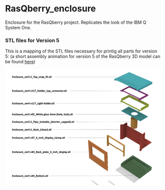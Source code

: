 # RasQberry_enclosure
Enclosure for the RasQberry project. Replicates the look of the IBM Q System One.

### STL files for Version 5
This is a mapping of the STL files necessary for printig all parts for version 5: (a short assembly animation for version 5 of the RasQberry 3D model can be found [here](https://www.youtube.com/watch?v=kTnV4gf6yoc&feature=youtu.be)) 



![](images/STL_Filemapping_on_sheme_v5.5.png)








